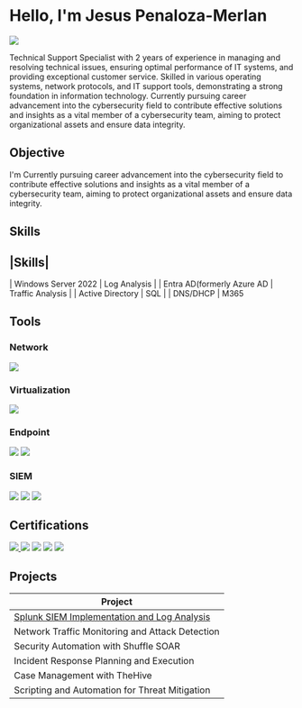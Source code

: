 
# Hello, I'm Jesus Penaloza-Merlan
<a href="https://www.linkedin.com/in/jpenalozamerlan/"><img src="https://img.shields.io/badge/-LinkedIn-0072b1?&style=for-the-badge&logo=linkedin&logoColor=white" /></a>

Technical Support Specialist with 2 years of experience in managing and resolving technical issues, ensuring optimal performance of IT systems, and providing exceptional customer service. Skilled in various operating systems, network protocols, and IT support tools, demonstrating a strong foundation in information technology. Currently pursuing career advancement into the cybersecurity field to contribute effective solutions and insights as a vital member of a cybersecurity team, aiming to protect organizational assets and ensure data integrity.

## Objective

I'm Currently pursuing career advancement into the cybersecurity field to contribute effective solutions and insights as a vital member of a cybersecurity team, aiming to protect organizational assets and ensure data integrity.


## Skills
|Skills|
------------------------
| Windows Server 2022  | Log Analysis    |
| Entra AD(formerly Azure AD | Traffic Analysis     |
| Active Directory    | SQL    |
| DNS/DHCP    | M365

## Tools


### Network
<div>
    <img src="https://img.shields.io/badge/-Wireshark-1679A7?&style=for-the-badge&logo=Wireshark&logoColor=white" />
</div>

### Virtualization
<div>
<img src="https://img.shields.io/badge/-VMware-607078?&style=for-the-badge&logo=VMware&logoColor=white" />
</div>

### Endpoint
<div>
    <img src="https://img.shields.io/badge/-Microsoft_Defender_for_Endpoint-00A4EF?&style=for-the-badge&logo=Microsoft&logoColor=white" />
    <img src="https://img.shields.io/badge/-Velociraptor-4B275F?&style=for-the-badge&logo=Velociraptor&logoColor=white" />
</div>

### SIEM
<div>
    <img src="https://img.shields.io/badge/-Microsoft_Sentinel-0078D4?&style=for-the-badge&logo=Microsoft&logoColor=white" />
    <img src="https://img.shields.io/badge/-Splunk-000000?&style=for-the-badge&logo=Splunk&logoColor=white" />
    <img src="https://img.shields.io/badge/-Elastic-005571?&style=for-the-badge&logo=Elastic&logoColor=white" />
</div>

## Certifications

<div>
<a href="https://www.credly.com/badges/f651fcc0-794b-4712-bea1-31d294fc3900/public_url" target="_blank">
  <img src="https://img.shields.io/badge/-Security%2B-FF0000?&style=for-the-badge&logo=CompTIA&logoColor=white" />
</a>
<img src="https://img.shields.io/badge/-Network%2B-007ACC?&style=for-the-badge&logo=CompTIA&logoColor=white" />
<img src="https://img.shields.io/badge/-A%2B-4D4D4D?&style=for-the-badge&logo=CompTIA&logoColor=white" />
<img src="https://img.shields.io/badge/-CompTIA_ITF+-006400?&style=for-the-badge&logo=CompTIA&logoColor=white" />
<img src="https://img.shields.io/badge/-Google_IT_Support-000080?&style=for-the-badge&logo=Google&logoColor=white" />
</div>

## Projects

| Project                                       |
|-----------------------------------------------|
| <a href="https://google.com">Splunk SIEM Implementation and Log Analysis</a>|
| Network Traffic Monitoring and Attack Detection| 
| Security Automation with Shuffle SOAR         |
| Incident Response Planning and Execution      |
| Case Management with TheHive                  |
| Scripting and Automation for Threat Mitigation|
